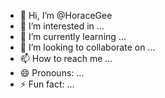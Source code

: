 - 👋 Hi, I’m @HoraceGee
- 👀 I’m interested in ...
- 🌱 I’m currently learning ...
- 💞️ I’m looking to collaborate on ...
- 📫 How to reach me ...
- 😄 Pronouns: ...
- ⚡ Fun fact: ...

<!---
HoraceGee/HoraceGee is a ✨ special ✨ repository because its `README.md` (this file) appears on your GitHub profile.
You can click the Preview link to take a look at your changes.
--->
